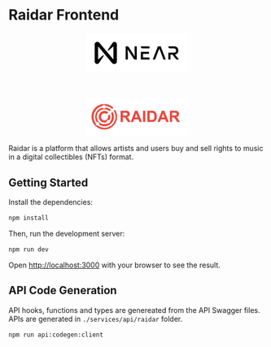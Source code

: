 # Raidar Frontend

<p align="middle">
   <a href="https://near.org/" target="blank"><img src="./logos/near_logo.png" width="200" alt="Near Logo" /></a>
</p>
<p>
    &nbsp;
    &nbsp;
</p>

<p align="middle">
   <a href="" target="blank"><img src="./logos/logo.png" width="200" alt="Berklee Logo"/></a>
</p>

Raidar is a platform that allows artists and users buy and sell rights to music in a digital collectibles (NFTs) format.

## Getting Started

Install the dependencies:

```bash
npm install
```

Then, run the development server:

```bash
npm run dev
```

Open [http://localhost:3000](http://localhost:3000) with your browser to see the result.

## API Code Generation

API hooks, functions and types are genereated from the API Swagger files. APIs are generated in `./services/api/raidar` folder.

```bash
npm run api:codegen:client
```
